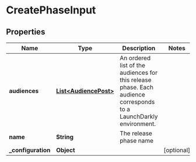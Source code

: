 

# CreatePhaseInput


## Properties

| Name | Type | Description | Notes |
|------------ | ------------- | ------------- | -------------|
|**audiences** | [**List&lt;AudiencePost&gt;**](AudiencePost.md) | An ordered list of the audiences for this release phase. Each audience corresponds to a LaunchDarkly environment. |  |
|**name** | **String** | The release phase name |  |
|**_configuration** | **Object** |  |  [optional] |




